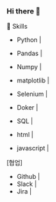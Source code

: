 ### Hi there 👋

💫 Skills
- Python |
- Pandas |
- Numpy |
- matplotlib |
- Selenium |
- Doker |
- SQL |

- html |
- javascript |

[협업]
- Github |
- Slack |
- Jira |


<!--
**btg1631/btg1631** is a ✨ _special_ ✨ repository because its `README.md` (this file) appears on your GitHub profile.

Here are some ideas to get you started:

- 🔭 I’m currently working on ...
- 🌱 I’m currently learning ...
- 👯 I’m looking to collaborate on ...
- 🤔 I’m looking for help with ...
- 💬 Ask me about ...
- 📫 How to reach me: ...
- 😄 Pronouns: ...
- ⚡ Fun fact: ...
-->
